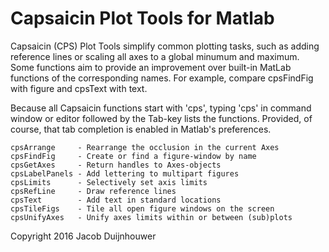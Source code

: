 # Capsaicin Plot Tools for Matlab 

Capsaicin (CPS) Plot Tools simplify common plotting tasks, such as
adding reference lines or scaling all axes to a global minumum and
maximum. Some functions aim to provide an improvement over built-in
MatLab functions of the corresponding names. For example, compare
cpsFindFig with figure and cpsText with text.
 
Because all Capsaicin functions start with 'cps', typing 'cps' in
command window or editor followed by the Tab-key lists the
functions. Provided, of course, that tab completion is enabled in
Matlab's preferences.
 
    cpsArrange     - Rearrange the occlusion in the current Axes
    cpsFindFig     - Create or find a figure-window by name
    cpsGetAxes     - Return handles to Axes-objects
    cpsLabelPanels - Add lettering to multipart figures
    cpsLimits      - Selectively set axis limits
    cpsRefLine     - Draw reference lines
    cpsText        - Add text in standard locations
    cpsTileFigs    - Tile all open figure windows on the screen
    cpsUnifyAxes   - Unify axes limits within or between (sub)plots
 
Copyright 2016 Jacob Duijnhouwer
